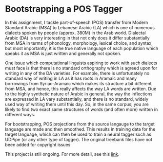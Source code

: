 # Bootstrapping a POS Tagger

In this assignment, I tackle part-of-speech (POS) transfer from Modern Standard Arabic (MSA) to Lebanese Arabic (LA) which is one of numerous dialects spoken by people (approx. 380M) in the Arab world. Dialectal Arabic (DA) is very interesting in that not only does it differ substantially from MSA in terms of phonology, morphology, lexical choice, and syntax, but most importantly, it is the true native language of each population which speaks it as MSA is just written and generally not spoken.

One issue which computational linguists aspiring to work with such dialects must face is that there is no standard orthography which is agreed upon for writing in any of the DA varieties. For example, there is unfortunately no standard way of writing in LA as it has roots in Aramaic and many borrowings from Syriac-Aramaic which makes its structure a bit different from MSA, and hence, this really affects the way LA words are written. Due to the highly synthetic nature of Arabic in general, the way the inflections are expressed in LA vary substantially, and there is no standard, widely used way of writing them until this day. So, in the same corpus, you are likely to find two exact same structures of words (and often
more) written in different ways.

For bootstrapping, POS projections from the source langauge to the target language are made and then smoothed. This results in training data for the target language, which can then be used to train a neural tagger such as UDPipe (or any other type of tagger). The original treebank files have not been added for copyright issues.

This project is still ongoing. For more detail, see this [link](https://drive.google.com/open?id=13nZc0RbOss4Qh-y8uzIncJOI4xtlOZYN).